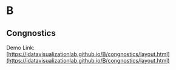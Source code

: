 # B
## Congnostics

Demo Link: [https://idatavisualizationlab.github.io/B/congnostics/layout.html](https://idatavisualizationlab.github.io/B/congnostics/layout.html)
